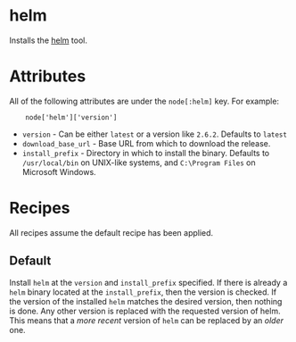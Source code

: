 # helm

Installs the [helm](https://github.com/kubernetes/helm) tool.

# Attributes

All of the following attributes are under the `node[:helm]` key. For example:

        node['helm']['version']

* `version` - Can be either `latest` or a version like `2.6.2`. Defaults to `latest`
* `download_base_url` - Base URL from which to download the release.
* `install_prefix` - Directory in which to install the binary. Defaults to `/usr/local/bin` on UNIX-like systems, and `C:\Program Files` on Microsoft Windows.

# Recipes

All recipes assume the default recipe has been applied.

## Default

Install `helm` at the `version` and `install_prefix` specified. If there is already a `helm` binary located at the `install_prefix`, then the version is checked. If the version of the installed `helm` matches the desired version, then nothing is done. Any other version is replaced with the requested version of helm. This means that a _more recent_ version of `helm` can be replaced by an _older_ one.
